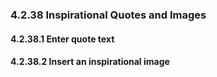 ### 4.2.38 Inspirational Quotes and Images




#### 4.2.38.1 Enter quote text




#### 4.2.38.2 Insert an inspirational image





